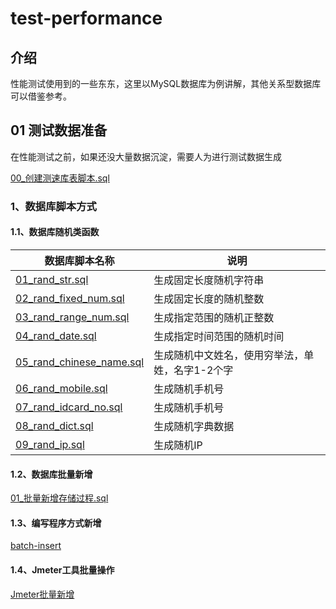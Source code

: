 # test-performance

## 介绍
性能测试使用到的一些东东，这里以MySQL数据库为例讲解，其他关系型数据库可以借鉴参考。

## 01 测试数据准备
<pre>在性能测试之前，如果还没大量数据沉淀，需要人为进行测试数据生成</pre>
[00_创建测速库表脚本.sql](01_测试数据准备/00_创建测速库表脚本.sql)

### 1、数据库脚本方式

#### 1.1、数据库随机类函数
| 数据库脚本名称 | 说明 |
| ------------ | ------------ |
| [01_rand_str.sql](01_测试数据准备/01_数据库随机类函数/01_rand_str.sql) | 生成固定长度随机字符串 |
| [02_rand_fixed_num.sql](01_测试数据准备/01_数据库随机类函数/02_rand_fixed_num.sql) | 生成固定长度的随机整数 |
| [03_rand_range_num.sql](01_测试数据准备/01_数据库随机类函数/03_rand_range_num.sql) | 生成指定范围的随机正整数 |
| [04_rand_date.sql](01_测试数据准备/01_数据库随机类函数/04_rand_date.sql) | 生成指定时间范围的随机时间 |
| [05_rand_chinese_name.sql](01_测试数据准备/01_数据库随机类函数/05_rand_chinese_name.sql) | 生成随机中文姓名，使用穷举法，单姓，名字1-2个字 |
| [06_rand_mobile.sql](01_测试数据准备/01_数据库随机类函数/06_rand_mobile.sql) | 生成随机手机号 |
| [07_rand_idcard_no.sql](01_测试数据准备/01_数据库随机类函数/07_rand_idcard_no.sql) | 生成随机手机号 |
| [08_rand_dict.sql](01_测试数据准备/01_数据库随机类函数/08_rand_dict.sql) | 生成随机字典数据 |
| [09_rand_ip.sql](01_测试数据准备/01_数据库随机类函数/09_rand_ip.sql) | 生成随机IP |

#### 1.2、数据库批量新增
[01_批量新增存储过程.sql](01_测试数据准备/02_数据库批量新增/01_批量新增存储过程.sql)

#### 1.3、编写程序方式新增
[batch-insert](01_测试数据准备\03_Java批量新增\batch-insert\README.md)

#### 1.4、Jmeter工具批量操作
[Jmeter批量新增](01_测试数据准备\04_jmeter批量新增\README.md)